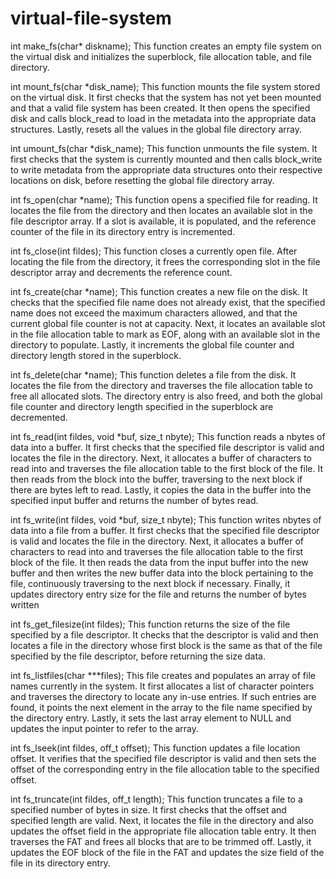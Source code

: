 # virtual-file-system

int make_fs(char* diskname);
        This function creates an empty file system on the virtual disk and initializes the superblock, file allocation table, and file directory.

int mount_fs(char *disk_name);
        This function mounts the file system stored on the virtual disk. It first checks that the system has not yet been mounted and that a valid file system has been created. It then opens the specified disk and calls block_read to load in the metadata into the appropriate data structures. Lastly, resets all the values in the global file directory array.

int umount_fs(char *disk_name);
        This function unmounts the file system. It first checks that the system is currently mounted and then calls block_write to write metadata from the appropriate data structures onto their respective locations on disk, before resetting the global file directory array.

int fs_open(char *name);
        This function opens a specified file for reading. It locates the file from the directory and then locates an available slot in the file descriptor array. If a slot is available, it is populated, and the reference counter of the file in its directory entry is incremented.

int fs_close(int fildes);
        This function closes a currently open file. After locating the file from the directory, it frees the corresponding slot in the file descriptor array and decrements the reference count.

int fs_create(char *name);
        This function creates a new file on the disk. It checks that the specified file name does not already exist, that the specified name does not exceed the maximum characters allowed, and that the current global file counter is not at capacity. Next, it locates an available slot in the file allocation table to mark as EOF, along with an available slot in the directory to populate. Lastly, it increments the global file counter and directory length stored in the superblock.

int fs_delete(char *name);
        This function deletes a file from the disk. It locates the file from the directory and traverses the file allocation table to free all allocated slots. The directory entry is also freed, and both the global file counter and directory length specified in the superblock are decremented.

int fs_read(int fildes, void *buf, size_t nbyte);
        This function reads a nbytes of data into a buffer. It first checks that the specified file descriptor is valid and locates the file in the directory.  Next, it allocates a buffer of characters to read into and traverses the file allocation table to the first block of the file. It then reads from the block into the buffer, traversing to the next block if there are bytes left to read. Lastly, it copies the data in the buffer into the specified input buffer and returns the number of bytes read.

int fs_write(int fildes, void *buf, size_t nbyte);
        This function writes nbytes of data into a file from a buffer. It first checks that the specified file descriptor is valid and locates the file in the directory.  Next, it allocates a buffer of characters to read into and traverses the file allocation table to the first block of the file. It then reads the data from the input buffer into the new buffer and then writes the new buffer data into the block pertaining to the file, continuously traversing to the next block if necessary. Finally, it updates directory entry size for the file and returns the number of bytes written

int fs_get_filesize(int fildes);
        This function returns the size of the file specified by a file descriptor. It checks that the descriptor is valid and then locates a file in the directory whose first block is the same as that of the file specified by the file descriptor, before returning the size data.

int fs_listfiles(char ***files);
        This file creates and populates an array of file names currently in the system. It first allocates a list of character pointers and traverses the directory to locate any in-use entries. If such entries are found, it points the next element in the array to the file name specified by the directory entry. Lastly, it sets the last array element to NULL and updates the input pointer to refer to the array.

int fs_lseek(int fildes, off_t offset);
        This function updates a file location offset. It verifies that the specified file descriptor is valid and then sets the offset of the corresponding entry in the file allocation table to the specified offset.

int fs_truncate(int fildes, off_t length);
        This function truncates a file to a specified number of bytes in size. It first checks that  the offset and specified length are valid. Next, it locates the file in the directory and also updates the offset field in the appropriate file allocation table entry. It then traverses the FAT and frees all blocks that are to be trimmed off. Lastly, it updates the EOF block of the file in the FAT and updates the size field of the file in its directory entry.
